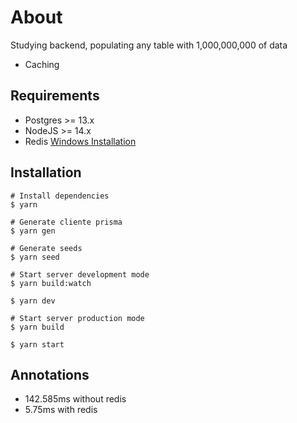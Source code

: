 # About

Studying backend, populating any table with 1,000,000,000 of data

- Caching

## Requirements

- Postgres >= 13.x
- NodeJS >= 14.x
- Redis [Windows Installation](https://github.com/microsoftarchive/redis/releases)

## Installation

```shell
# Install dependencies
$ yarn

# Generate cliente prisma
$ yarn gen

# Generate seeds
$ yarn seed

# Start server development mode
$ yarn build:watch

$ yarn dev

# Start server production mode
$ yarn build

$ yarn start
```

## Annotations

- 142.585ms without redis
- 5.75ms with redis
